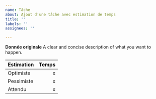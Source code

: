 ```yaml
---
name: Tâche
about: Ajout d'une tâche avec estimation de temps
title: ''
labels: ''
assignees: ''

---
```


**Donnée originale**
A clear and concise description of what you want to happen.

| Estimation  | Temps |
| :------------ | ------: |
| Optimiste   | x         |
| Pessimiste  | x         |
| Attendu      | x         |
